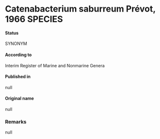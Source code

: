 Catenabacterium saburreum Prévot, 1966 SPECIES
=======

#### Status
SYNONYM

#### According to
Interim Register of Marine and Nonmarine Genera

#### Published in
null

#### Original name
null

### Remarks
null